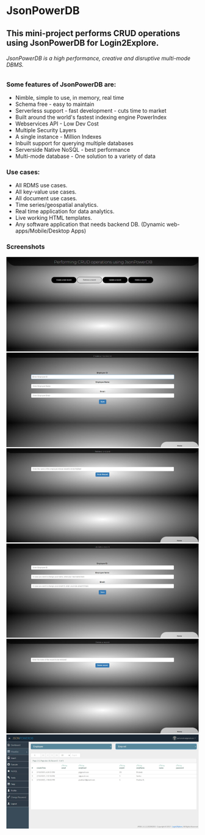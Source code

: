 # JsonPowerDB

## This mini-project performs CRUD operations using JsonPowerDB for Login2Explore.

###### JsonPowerDB is a high performance, creative and disruptive multi-mode DBMS.

### Some features of JsonPowerDB are:

* Nimble, simple to use, in memory, real time
* Schema free - easy to maintain
* Serverless support - fast development - cuts time to market
* Built around the world's fastest indexing engine PowerIndex
* Webservices API - Low Dev Cost
* Multiple Security Layers
* A single instance - Million Indexes
* Inbuilt support for querying multiple databases
* Serverside Native NoSQL - best performance
* Multi-mode database - One solution to a variety of data

### Use cases:

* All RDMS use cases.
* All key-value use cases.
* All document use cases.
* Time series/geospatial analytics.
* Real time application for data analytics.
* Live working HTML templates.
* Any software application that needs backend DB. (Dynamic web-apps/Mobile/Desktop Apps)

### Screenshots
![](/Assets/screenshots/index_ss.JPG)
![](/Assets/screenshots/create_ss.JPG)
![](/Assets/screenshots/retrieve_ss.JPG)
![](/Assets/screenshots/update_ss.JPG)
![](/Assets/screenshots/delete_ss.JPG)
![](/Assets/screenshots/db_ss.JPG)
